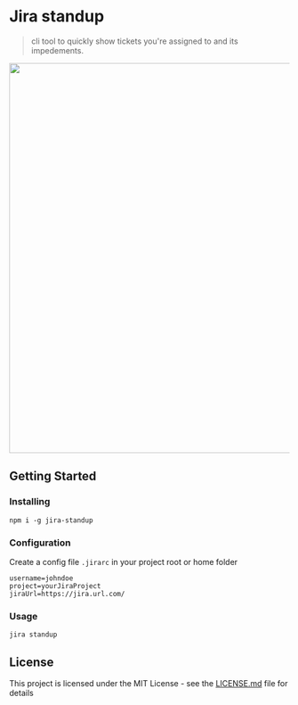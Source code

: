 # Jira standup

> cli tool to quickly show tickets you're assigned to and its impedements.

<img src="jira-standup" width="700">

## Getting Started

### Installing

```
npm i -g jira-standup
```

### Configuration

Create a config file `.jirarc` in your project root or home folder

```
username=johndoe
project=yourJiraProject
jiraUrl=https://jira.url.com/
```

### Usage

```
jira standup
```

## License

This project is licensed under the MIT License - see the [LICENSE.md](LICENSE.md) file for details
